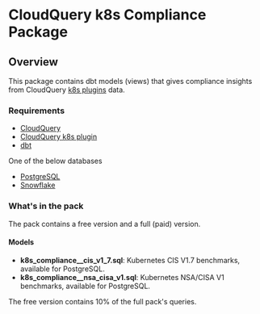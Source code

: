 # CloudQuery k8s Compliance Package

## Overview

This package contains dbt models (views) that gives compliance insights from CloudQuery [k8s plugins](https://hub.cloudquery.io/plugins/source/cloudquery/k8s) data.

### Requirements

- [CloudQuery](https://www.cloudquery.io/docs/quickstart)
- [CloudQuery k8s plugin](https://hub.cloudquery.io/plugins/source/cloudquery/k8s)
- [dbt](https://docs.getdbt.com/docs/installation)

One of the below databases
- [PostgreSQL](https://hub.cloudquery.io/plugins/destination/cloudquery/postgresql/v6.1.3/docs)
- [Snowflake](https://hub.cloudquery.io/plugins/destination/cloudquery/snowflake/v3.3.3/docs)

### What's in the pack

The pack contains a free version and a full (paid) version.

#### Models

- **k8s_compliance__cis_v1_7.sql**: Kubernetes CIS V1.7 benchmarks, available for PostgreSQL.
- **k8s_compliance__nsa_cisa_v1.sql**: Kubernetes NSA/CISA V1 benchmarks, available for PostgreSQL.

The free version contains 10% of the full pack's queries.